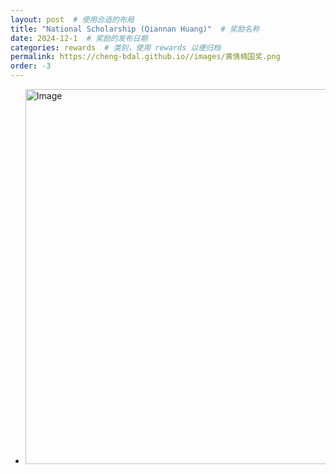 ```yaml
---
layout: post  # 使用合适的布局
title: "National Scholarship (Qiannan Huang)"  # 奖励名称
date: 2024-12-1  # 奖励的发布日期
categories: rewards  # 类别，使用 rewards 以便归档
permalink: https://cheng-bdal.github.io//images/黄倩楠国奖.png
order: -3
---
```


- <img src="https://cheng-bdal.github.io//images/黄倩楠国奖.png" alt="Image" width="600">

